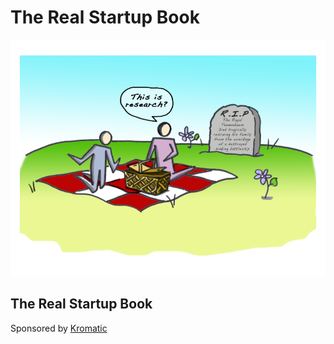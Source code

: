 # The Real Startup Book

![](<.gitbook/assets/illustration - picnic in the graveyard color.png>)

## The Real Startup Book

Sponsored by [Kromatic](https://www.kromatic.com)
